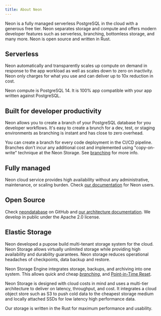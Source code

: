 ```yaml
---
title: About Neon
---
```


Neon is a fully managed serverless PostgreSQL in the cloud with a generous free tier. 
Neon separates storage and compute and offers modern developer features such as serverless, branching, bottomless storage, and many more.
Neon is open source and written in Rust.

## Serverless

Neon automatically and transparently scales up compute on demand in response to the app workload as well as scales down to zero on inactivity. 
Neon only charges for what you use and can deliver up to 10x reduction in cost.

Neon compute is PostgreSQL 14. It is 100% app compatible with your app written against PostgreSQL.

## Built for developer productivity

Neon allows you to create a branch of your PostgreSQL database for you developer workflows. It's easy to create a brunch for a dev, test, or staging environments
as branching is instant and has close to zero overhead.

You can create a branch for every code deployment in the CI/CD pipeline.
Branches don’t incur any additional cost and implemented using "copy-on-write" technique at the Neon Storage. See [branching](#branches-coming-soon) for more info.

## Fully managed

Neon cloud service provides high availability without any administrative, maintenance, or scaling burden. Check [our documentation](../getting_started) for Neon users.

## Open Source

Check [neondatabase](https://github.com/neondatabase/neon) on GitHub and [our architecture documentation](../../storage-engine/architecture-overview). We develop in public under the Apache 2.0 license.

## Elastic Storage

Neon developed a pupose build multi-tenant storage system for the cloud. Neon Storage allows virtually unlimited storage while providing high availability and durability guarantees. 
Neon storage reduces operational headaches of checkpoints, data backup and restore.

Neon Storage Engine integrates storage, backups, and archiving into one system. This allows quick and cheap [_branching_](../concepts#branches-coming-soon), and [Point-in-Time Reset](../concepts#point-in-time-reset).

Neon Storage is designed with cloud costs in mind and uses a multi-tier architecture to deliver on latency, throughput, and cost. 
It integrates a cloud object store such as S3 to push cold data to the cheapest storage medium and locally attached SSDs for low latency high performance data.

Our storage is written in the Rust for maximum performance and usability.
